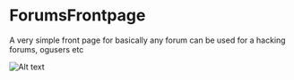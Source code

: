 # ForumsFrontpage
A very simple front page for basically any forum can be used for a hacking forums, ogusers etc


![Alt text](https://github.com/user-attachments/assets/a1b0fda1-615c-444b-a565-3eb33bc43c62)
